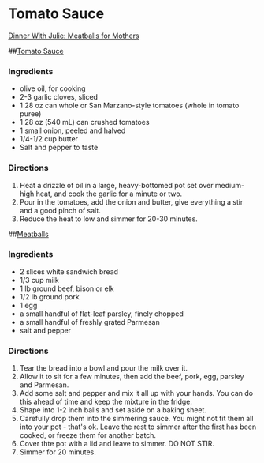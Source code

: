 # Tomato Sauce
[Dinner With Julie: Meatballs for Mothers](http://www.dinnerwithjulie.com/2013/02/27/gatherings-meatballs-for-mothers/)

##[Tomato Sauce](#tomato-sauce)

### Ingredients
* olive oil, for cooking
* 2-3 garlic cloves, sliced
* 1 28 oz can whole or San Marzano-style tomatoes (whole in tomato puree)
* 1 28 oz (540 mL) can crushed tomatoes
* 1 small onion, peeled and halved
* 1/4-1/2 cup butter
* Salt and pepper to taste

### Directions
1. Heat a drizzle of oil in a large, heavy-bottomed pot set over medium-high heat, and cook the garlic for a minute or two.
2. Pour in the tomatoes, add the onion and butter, give everything a stir and a good pinch of salt.
3. Reduce the heat to low and simmer for 20-30 minutes.

##[Meatballs](#meatballs)

### Ingredients
* 2 slices white sandwich bread
* 1/3 cup milk
* 1 lb ground beef, bison or elk
* 1/2 lb ground pork
* 1 egg
* a small handful of flat-leaf parsley, finely chopped
* a small handful of freshly grated Parmesan
* salt and pepper

### Directions
1. Tear the bread into a bowl and pour the milk over it.
2. Allow it to sit for a few minutes, then add the beef, pork, egg, parsley and Parmesan.
3. Add some salt and pepper and mix it all up with your hands. You can do this ahead of time and keep the mixture in the fridge.
4. Shape into 1-2 inch balls and set aside on a baking sheet.
5. Carefully drop them into the simmering sauce. You might not fit them all into your pot - that's ok. Leave the rest to simmer after the first has been cooked, or freeze them for another batch.
6. Cover thte pot with a lid and leave to simmer.  DO NOT STIR.
7. Simmer for 20 minutes.
